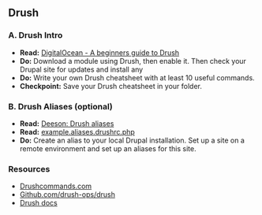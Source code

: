 Drush
-----

### A. Drush Intro

* __Read:__ [DigitalOcean - A beginners guide to Drush](https://www.digitalocean.com/community/tutorials/a-beginner-s-guide-to-drush-the-drupal-shell)
* __Do:__ Download a module using Drush, then enable it. Then check your Drupal site for updates and install any 
* __Do:__ Write your own Drush cheatsheet with at least 10 useful commands.
* __Checkpoint:__ Save your Drush cheatsheet in your folder.


### B. Drush Aliases (optional)

* __Read:__ [Deeson: Drush aliases](https://www.deeson.co.uk/labs/drupal-drush-aliases-and-how-use-them)
* __Read:__ [example.aliases.drushrc.php](https://github.com/drush-ops/drush/blob/master/examples/example.aliases.drushrc.php)
* __Do:__ Create an alias to your local Drupal installation. Set up a site on a remote environment and set up an aliases for this site.

### Resources

* [Drushcommands.com](http://drushcommands.com/)
* [Github.com/drush-ops/drush](http://drush.ws/)
* [Drush docs](http://docs.drush.org/)
